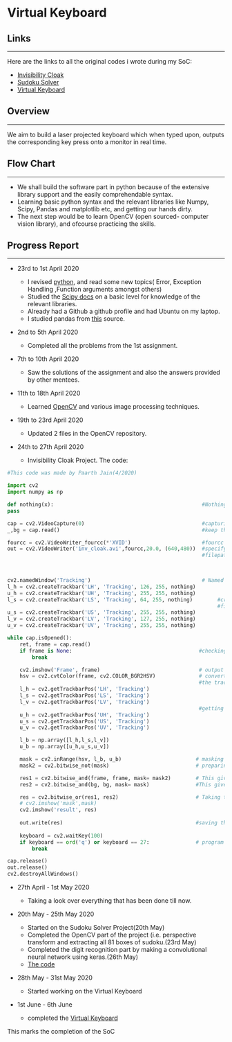 # Virtual Keyboard

## Links
---
Here are the links to all the original codes i wrote during my SoC:
* [Invisibility Cloak](https://github.com/MananKGarg/SOC_20_Virtual_Keyboard/blob/master/Invisibility%20Cloak/PaarthJain.md#invisibility-cloak)
* [Sudoku Solver](https://github.com/Paarth-Jain/Sudoku-Solver)
* [Virtual Keyboard](https://github.com/MananKGarg/SOC_20_Virtual_Keyboard/blob/master/Paper%20Keyboard/Paarth.md#code)


## Overview
---
We aim to build a laser projected keyboard which when typed upon, outputs the corresponding
key press onto a monitor in real time.


## Flow Chart
---
* We shall build the software part in python because of the extensive library support and the easily comprehendable syntax. 
* Learning basic python syntax and the relevant libraries like Numpy, Scipy, Pandas and matplotlib etc, and getting our hands dirty.
* The next step would be to learn OpenCV (open sourced- computer vision library), and ofcourse practicing the skills.

## Progress Report
---

* 23rd to 1st April 2020
  - I revised [python](https://www.learnpython.org/), and read some new topics( Error, Exception Handling ,Function arguments amongst others) 
  - Studied the [Scipy docs](https://scipy-lectures.org/) on a basic level for knowledge of the relevant libraries.
  - Already had a Github a github profile and had Ubuntu on my laptop.
  - I studied pandas from [this](https://www.youtube.com/watch?v=Iqjy9UqKKuo&list=PLQVvvaa0QuDc-3szzjeP6N6b0aDrrKyL-) source.

* 2nd to 5th April 2020
  - Completed all the problems from the 1st assignment.
 
* 7th to 10th April 2020
  - Saw the solutions of the assignment and also the answers provided by other mentees.
  
* 11th to 18th April 2020
  - Learned [OpenCV](https://www.youtube.com/watch?v=kdLM6AOd2vc&list=PLS1QulWo1RIa7D1O6skqDQ-JZ1GGHKK-K) and various image processing techniques.
  
* 19th to 23rd April 2020 
  - Updated 2 files in the OpenCV repository.
 
* 24th to 27th April 2020
  - Invisibility Cloak Project. The code:
``` python
#This code was made by Paarth Jain(4/2020)

import cv2
import numpy as np 

def nothing(x):                                                #Nothing function for cv2.createTrackbar()
pass

cap = cv2.VideoCapture(0)                                      #capturing the webcam video
_,bg = cap.read()                                              #keep the first frame empty in order to store the background

fourcc = cv2.VideoWriter_fourcc(*'XVID')                       #fourcc stores the codec information
out = cv2.VideoWriter('inv_cloak.avi',fourcc,20.0, (640,480))  #specifying the output file with the relevant arguments(
                                                               #filepath, codec, frame rate, and resolution  
 


cv2.namedWindow('Tracking')                                    # Named window for trackbars
l_h = cv2.createTrackbar('LH', 'Tracking', 126, 255, nothing)
u_h = cv2.createTrackbar('UH', 'Tracking', 255, 255, nothing)
l_s = cv2.createTrackbar('LS', 'Tracking', 64, 255, nothing)        #creating trackbars with initial l_hsv and u_hsv values 
                                                                    #fixed in order to make it work for a pink cloth.
u_s = cv2.createTrackbar('US', 'Tracking', 255, 255, nothing)
l_v = cv2.createTrackbar('LV', 'Tracking', 127, 255, nothing)
u_v = cv2.createTrackbar('UV', 'Tracking', 255, 255, nothing)

while cap.isOpened():
    ret, frame = cap.read()
    if frame is None:                                         #checking whether webcam works
        break

    cv2.imshow('Frame', frame)                                # output from webcam for comparison with original result.
    hsv = cv2.cvtColor(frame, cv2.COLOR_BGR2HSV)              # converting to HSV format because it is easier to manipulate
                                                              #the trackbars (hsv is intuitive and easy)
    l_h = cv2.getTrackbarPos('LH', 'Tracking')
    l_s = cv2.getTrackbarPos('LS', 'Tracking')
    l_v = cv2.getTrackbarPos('LV', 'Tracking')
                                                              #getting the values from trackbars
    u_h = cv2.getTrackbarPos('UH', 'Tracking')
    u_s = cv2.getTrackbarPos('US', 'Tracking')
    u_v = cv2.getTrackbarPos('UV', 'Tracking')

    l_b = np.array([l_h,l_s,l_v])
    u_b = np.array([u_h,u_s,u_v])

    mask = cv2.inRange(hsv, l_b, u_b)                        # masking the original video (the cloak area pixels become 255 and others become 0)
    mask2 = cv2.bitwise_not(mask)                            # preparing another mask which is the "not" of the first one

    res1 = cv2.bitwise_and(frame, frame, mask= mask2)        # This gives the same as original video only the cloak area is black 
    res2 = cv2.bitwise_and(bg, bg, mask= mask)               #This gives a video where cloak region is replaced by the background and rest is black.

    res = cv2.bitwise_or(res1, res2)                         # Taking the "or" of the above two results gives us the desired result.
    # cv2.imshow('mask',mask)
    cv2.imshow('result', res)   
    
    out.write(res)                                           #saving the result to out 
    
    keyboard = cv2.waitKey(100)
    if keyboard == ord('q') or keyboard == 27:               # program exits by pressing 'q' or 'esc' button
        break

cap.release()
out.release()
cv2.destroyAllWindows()
```

* 27th April - 1st May 2020
  - Taking a look over everything that has been done till now.
  
* 20th May - 25th May 2020
  - Started on the Sudoku Solver Project(20th May)
  - Completed the OpenCV part of the project (i.e. perspective transform and extracting all 81 boxes of sudoku.(23rd May)
  - Completed the digit recognition part by making a convolutional neural network using keras.(26th May)
  - [The code](https://github.com/Paarth-Jain/Sudoku-Solver)
  
* 28th May - 31st May 2020
  - Started working on the Virtual Keyboard
* 1st June - 6th June
  - completed the [Virtual Keyboard](https://github.com/MananKGarg/SOC_20_Virtual_Keyboard/blob/master/Paper%20Keyboard/Paarth.md#code)
  
 This marks the completion of the SoC
